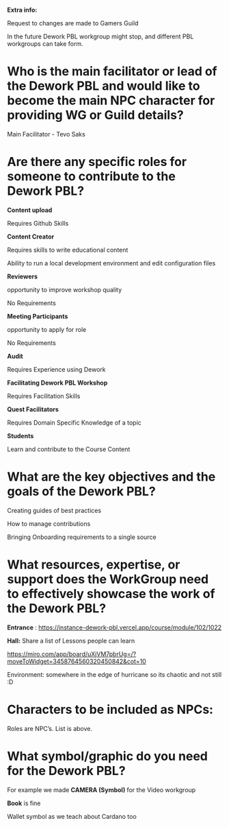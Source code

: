 **Extra info:**

Request to changes are made to Gamers Guild

In the future Dework PBL workgroup might stop, and different PBL workgroups can take form.

# Who is the main facilitator or lead of the Dework PBL and would like to become the main NPC character for providing WG or Guild details?

Main Facilitator - Tevo Saks

# Are there any specific roles for someone to contribute to the Dework PBL?



**Content upload**

Requires Github Skills



**Content Creator**

Requires skills to write educational content

Ability to run a local development environment and edit configuration files



**Reviewers**

opportunity to improve workshop quality

No Requirements



**Meeting Participants**

opportunity to apply for role

No Requirements



**Audit**

Requires Experience using Dework



**Facilitating Dework PBL Workshop**

Requires Facilitation Skills



**Quest Facilitators**

Requires Domain Specific Knowledge of a topic



**Students**

Learn and contribute to the Course Content







# What are the key objectives and the goals of the Dework PBL?

Creating guides of best practices

How to manage contributions

Bringing Onboarding requirements to a single source





# What resources, expertise, or support does the WorkGroup need to effectively showcase the work of the Dework PBL?

**Entrance** : https://instance-dework-pbl.vercel.app/course/module/102/1022



**Hall:** Share a list of Lessons people can learn

https://miro.com/app/board/uXjVM7pbrUg=/?moveToWidget=3458764560320450842&cot=10





Environment: somewhere in the edge of hurricane so its chaotic and not still :D



# Characters to be included as NPCs:

Roles are NPC’s. List is above.



# What symbol/graphic do you need for the Dework PBL?

For example we made **CAMERA (Symbol)** for the Video workgroup

**Book** is fine

Wallet symbol as we teach about Cardano too

